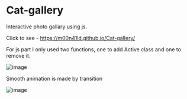 # Cat-gallery
Interactive photo gallary using js.

Click to see - https://m00n41ld.github.io/Cat-gallery/

For js part I only used two functions, one to add Active class and one to remove it.

![image](https://user-images.githubusercontent.com/105647939/221402989-cb35a81f-79d1-448b-bd5d-51cfb92d36a5.png)

Smooth animation is made by transition 

![image](https://user-images.githubusercontent.com/105647939/221403004-d813e209-8455-4f3c-92ee-79f579c35bb4.png)

